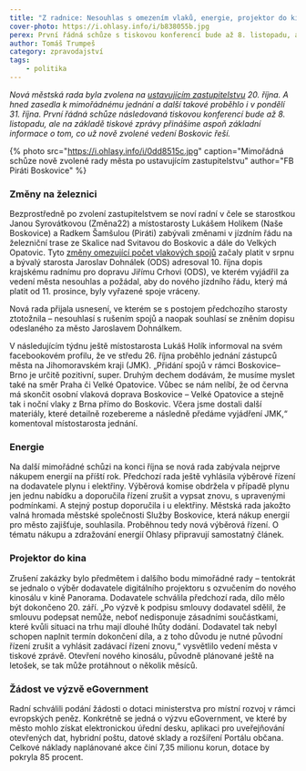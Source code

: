 ```yaml
---
title: "Z radnice: Nesouhlas s omezením vlaků, energie, projektor do kina a eGovernment"
cover-photo: https://i.ohlasy.info/i/b838055b.jpg
perex: První řádná schůze s tiskovou konferencí bude až 8. listopadu, ale na základě tiskové zprávy přinášíme aspoň základní informace o tom, co už nově zvolené vedení Boskovic řeší.
author: Tomáš Trumpeš
category: zpravodajství
tags:
    - politika
---
```


*Nová městská rada byla zvolena na [ustavujícím zastupitelstvu](https://ohlasy.info/clanky/2022/10/ustavujici-zastupitelstvo.html) 20\. října. A hned zasedla k mimořádnému jednání a další takové proběhlo i v pondělí 31. října. První řádná schůze následovaná tiskovou konferencí bude až 8. listopadu, ale na základě tiskové zprávy přinášíme aspoň základní informace o tom, co už nově zvolené vedení Boskovic řeší.*

{% photo src="https://i.ohlasy.info/i/0dd8515c.jpg" caption="Mimořádná schůze nově zvolené rady města po ustavujícím zastupitelstvu" author="FB Piráti Boskovice" %}

### Změny na železnici

Bezprostředně po zvolení zastupitelstvem se noví radní v čele se starostkou Janou Syrovátkovou (Změna22) a místostarosty Lukášem Holíkem (Naše Boskovice) a Radkem Šamšulou (Piráti) zabývali změnami v jízdním řádu na železniční trase ze Skalice nad Svitavou do Boskovic a dále do Velkých Opatovic. Tyto [změny omezující počet vlakových spojů](https://ohlasy.info/clanky/2022/10/vlaky-boskovice.html) začaly platit v srpnu a bývalý starosta Jaroslav Dohnálek (ODS) adresoval 10. října dopis krajskému radnímu pro dopravu Jiřímu Crhovi (ODS), ve kterém vyjádřil za vedení města nesouhlas a požádal, aby do nového jízdního řádu, který má platit od 11. prosince, byly vyřazené spoje vráceny.

Nová rada přijala usnesení, ve kterém se s postojem předchozího starosty ztotožnila – nesouhlasí s rušením spojů a naopak souhlasí se zněním dopisu odeslaného za město Jaroslavem Dohnálkem. 

V následujícím týdnu ještě místostarosta Lukáš Holík informoval na svém facebookovém profilu, že ve středu 26. října proběhlo jednání zástupců města na Jihomoravském kraji (JMK). „Přidání spojů v rámci Boskovice–Brno je určitě pozitivní, super. Druhým dechem dodávám, že musíme myslet také na směr Praha či Velké Opatovice. Vůbec se nám nelíbí, že od června má skončit osobní vlaková doprava Boskovice – Velké Opatovice a stejně tak i noční vlaky z Brna přímo do Boskovic. Včera jsme dostali další materiály, které detailně rozebereme a následně předáme vyjádření JMK,“ komentoval místostarosta jednání.

### Energie

Na další mimořádné schůzi na konci října se nová rada zabývala nejprve nákupem energií na příští rok. Předchozí rada ještě vyhlásila výběrové řízení na dodavatele plynu i elektřiny. Výběrová komise obdržela v případě plynu jen jednu nabídku a doporučila řízení zrušit a vypsat znovu, s upravenými podmínkami. A stejný postup doporučila i u elektřiny. Městská rada jakožto valná hromada městské společnosti Služby Boskovice, která nákup energií pro město zajišťuje, souhlasila. Proběhnou tedy nová výběrová řízení. O tématu nákupu a zdražování energií Ohlasy připravují samostatný článek.

### Projektor do kina

Zrušení zakázky bylo předmětem i dalšího bodu mimořádné rady – tentokrát se jednalo o výběr dodavatele digitálního projektoru s ozvučením do nového kinosálu v kině Panorama. Dodavatele schválila předchozí rada, dílo mělo být dokončeno 20. září. „Po výzvě k podpisu smlouvy dodavatel sdělil, že smlouvu podepsat nemůže, neboť nedisponuje zásadními součástkami, které kvůli situaci na trhu mají dlouhé lhůty dodání. Dodavatel tak nebyl schopen naplnit termín dokončení díla, a z toho důvodu je nutné původní řízení zrušit a vyhlásit zadávací řízení znovu,“ vysvětlilo vedení města v tiskové zprávě. Otevření nového kinosálu, původně plánované ještě na letošek, se tak může protáhnout o několik měsíců.

### Žádost ve výzvě eGovernment

Radní schválili podání žádosti o dotaci ministerstva pro místní rozvoj v rámci evropských peněz. Konkrétně se jedná o výzvu eGovernment, ve které by město mohlo získat elektronickou úřední desku, aplikaci pro uveřejňování otevřených dat, hybridní poštu, datové sklady a rozšíření Portálu občana. Celkové náklady naplánované akce činí 7,35 milionu korun, dotace by pokryla 85 procent.